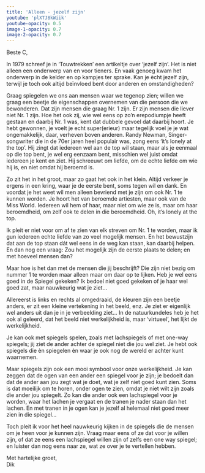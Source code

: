 ```yaml
---
title: 'Alleen - jezelf zijn'
youtube: 'plXTJ8kWiik'
youtube-opacity: 0.5
image-1-opacity: 0.7
image-2-opacity: 0.7
---
```


Beste C,

In 1979 schreef je in ‘Touwtrekken’ een artikeltje over ‘jezelf zijn’. Het is niet alleen een onderwerp van en voor tieners. En vaak genoeg kwam het onderwerp in de kelder en op kampjes ter sprake. Kan je ècht jezelf zijn, terwijl je toch ook altijd beïnvloed bent door anderen en omstandigheden?


Graag spiegelen we ons aan mensen waar we tegenop zien; willen we graag een beetje de eigenschappen overnemen van die persoon die we bewonderen. Dat zijn mensen die graag Nr. 1 zijn. Er zijn mensen die liever niet Nr. 1 zijn. Hoe het ook zij, wie wel eens op zo’n erepodiumpje heeft gestaan en daarbij Nr. 1 was, kent dat dubbele gevoel dat daarbij hoort. Je hebt gewonnen, je voelt je echt super(erieur) maar tegelijk voel je je wat ongemakkelijk, daar, verheven boven anderen. 
Randy Newman, Singer-songwriter die in de 70er jaren heel populair was, zong eens ‘it’s lonely at the top’. Hij zingt dat iedereen wel aan de top wil staan, maar als je eenmaal op die top bent, je wel erg eenzaam bent, misschien wel juist omdat iedereen je kent en ziet. Hij schreeuwt om liefde, om de echte liefde om wie hij is, en niet omdat hij beroemd is.

Zo zit het in het groot, maar zo gaat het ook in het klein. Altijd verkeer je ergens in een kring, waar je de eerste bent, soms tegen wil en dank. En voordat je het weet  wil men alleen bevriend met je zijn om ook Nr. 1 te kunnen worden. Je hoort het van beroemde artiesten, maar ook van de Miss World. Iedereen wil hem of haar, maar niet om wie ze is, maar om haar beroemdheid, om zelf ook te delen in die beroemdheid. Oh, it’s lonely at the top.

Ik pleit er niet voor om af te zien van elk streven om Nr. 1 te worden, maar ik gun iedereen echte liefde van zo veel mogelijk mensen. En het bewustzijn dat aan de top staan dát wel eens in de weg kan staan, kan daarbij helpen. En dan nog een vraag: Zou het mogelijk zijn de eerste plaats te delen; en met hoeveel mensen dan?

Maar hoe is het dan met de mensen die jij beschrijft? Die zijn niet bezig om nummer 1 te worden maar alleen maar om daar op te lijken. Heb je wel eens goed in de Spiegel gekeken? Ik bedoel niet goed gekeken of je haar wel goed zat, maar nauwkeurig wat je ziet… 

Allereerst is links en rechts al omgedraaid, de kleuren zijn een beetje anders, er zit een kleine vertekening in het beeld, enz.  Je ziet er eigenlijk wel anders uit dan je in je verbeelding ziet… In de natuurkundeles heb je het ook al geleerd, dat het beeld niet werkelijkheid is, maar ‘virtueel’, het líjkt de werkelijkheid. 

Je kan ook met spiegels spelen, zoals met lachspiegels of met one-way spiegels; jij ziet de ander achter de spiegel niet die jou wel ziet. Je hebt ook spiegels die èn spiegelen èn waar je ook nog de wereld er achter kunt waarnemen.

Maar spiegels zijn ook een mooi symbool voor onze werkelijkheid. Je kan zeggen dat de ogen van een ander een spiegel voor je zijn; je bedoelt dan dat de ander aan jou zegt wat je doet, wat je zelf niet goed kunt zien. Soms is dat moeilijk om te horen, onder ogen te zien, omdat je niet wilt zijn zoals die ander jou spiegelt. Zo kan die ander ook een lachspiegel voor je worden, waar het lachen je vergaat en de tranen je nader staan dan het lachen. En met tranen in je ogen kan je jezelf al helemaal niet goed meer zien in die spiegel… 

Toch pleit ik voor het heel nauwkeurig kijken in de spiegels die de mensen om je heen voor je kunnen zijn. Vraag maar eens of ze dat voor je willen zijn, of dat ze eens een lachspiegel willen zijn of zelfs een one way spiegel; en luister dan nog eens naar ze, wat ze over je te vertellen hebben.

Met hartelijke groet,<br />
Dik